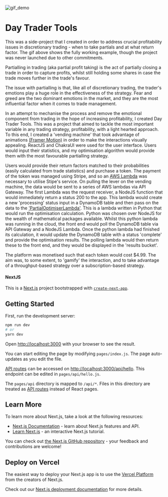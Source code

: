 ![gif_demo](https://user-images.githubusercontent.com/20524533/141077610-06f8e38c-2973-42b9-99a7-219977a22c28.gif)

# Day Trader Tools

This was a side-project that I created in order to address crucial profitability issues in discretionary trading - when to take partials and at what return factor. The gif above shows the fully working example, though the project was never launched due to other commitments.

Partialling in trading (aka partial profit taking) is the act of partially closing a trade in order to capture profits, whilst still holding some shares in case the trade moves further in the trade's favour. 

The issue with partialling is that, like all of discretionary trading, the trader's emotions play a huge role in the effectiveness of the strategy. Fear and greed are the two dominant emotions in the market, and they are the most influential factor when it comes to trade management.

In an attempt to mechanise the process and remove the emotional component from trading in the hope of increasing profitability, I created Day Trader Tools. This was a project that aimed to tackle the most important variable in any trading strategy, profitability, with a light hearted approach. To this end, I created a 'vending machine' that took advantage of animations [(Framer Motion)](https://www.framer.com/motion/) in order to make the interactions visually appealing. ReactJS and ChakraUI were used for the user interface. Users would input their statistics, and my optimisation algorithm would provide them with the most favourable partialling strategy.

Users would provide their return factors matched to their probabilities (easily calculated from trade statistics) and purchase a token. The payment of the token was managed using Stripe, and so an [AWS Lambda](https://github.com/ph0ph0/DayTraderTools/tree/master/lambdas/StripePaymentLambda) was necessary to utilise Stipe's service. On pulling the lever on the vending machine, the data would be sent to a series of AWS lambdas via API Gateway. The first Lambda was the request receiver, a NodeJS function that would immediately return a status 200 to the app. This lambda would create a new 'processing' status input in a DynamoDB table and then pass on the data to the ['PartialOptimiserLambda'](https://github.com/ph0ph0/DayTraderTools/tree/master/lambdas/PartialOptimiserLambda). This is a lambda written in Python that would run the optimisation calculation. Python was chosen over NodeJS for the wealth of mathematical packages available. Whilst this python lambda was running in the cloud, the front end would poll the DynamoDB table via API Gateway and a NodeJS Lambda. Once the python lambda had finished its calculation, it would update the DynamoDB table with a status 'complete' and provide the optimisation results. The polling lambda would then return these to the front end, and they would be displayed in the 'results bucket'.

The platform was monetised such that each token would cost $4.99. The aim was, to some extent, to 'gamify' the interaction, and to take advantage of a throughput-based strategy over a subscription-based strategy.

#### NextJS

This is a [Next.js](https://nextjs.org/) project bootstrapped with [`create-next-app`](https://github.com/vercel/next.js/tree/canary/packages/create-next-app).

## Getting Started

First, run the development server:

```bash
npm run dev
# or
yarn dev
```

Open [http://localhost:3000](http://localhost:3000) with your browser to see the result.

You can start editing the page by modifying `pages/index.js`. The page auto-updates as you edit the file.

[API routes](https://nextjs.org/docs/api-routes/introduction) can be accessed on [http://localhost:3000/api/hello](http://localhost:3000/api/hello). This endpoint can be edited in `pages/api/hello.js`.

The `pages/api` directory is mapped to `/api/*`. Files in this directory are treated as [API routes](https://nextjs.org/docs/api-routes/introduction) instead of React pages.

## Learn More

To learn more about Next.js, take a look at the following resources:

- [Next.js Documentation](https://nextjs.org/docs) - learn about Next.js features and API.
- [Learn Next.js](https://nextjs.org/learn) - an interactive Next.js tutorial.

You can check out [the Next.js GitHub repository](https://github.com/vercel/next.js/) - your feedback and contributions are welcome!

## Deploy on Vercel

The easiest way to deploy your Next.js app is to use the [Vercel Platform](https://vercel.com/new?utm_medium=default-template&filter=next.js&utm_source=create-next-app&utm_campaign=create-next-app-readme) from the creators of Next.js.

Check out our [Next.js deployment documentation](https://nextjs.org/docs/deployment) for more details.
